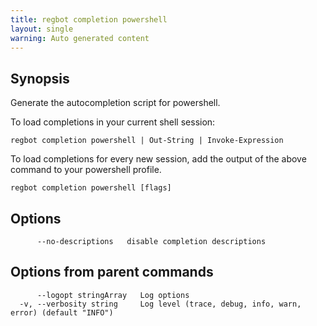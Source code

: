```yaml
---
title: regbot completion powershell
layout: single
warning: Auto generated content
---
```


## Synopsis

Generate the autocompletion script for powershell.

To load completions in your current shell session:

	regbot completion powershell | Out-String | Invoke-Expression

To load completions for every new session, add the output of the above command
to your powershell profile.

```shell
regbot completion powershell [flags]
```

## Options

```text
      --no-descriptions   disable completion descriptions
```

## Options from parent commands

```text
      --logopt stringArray   Log options
  -v, --verbosity string     Log level (trace, debug, info, warn, error) (default "INFO")
```
